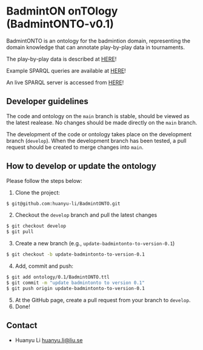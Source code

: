 # BadmintON onTOlogy (BadmintONTO-v0.1)

BadmintONTO is an ontology for the badmintion domain, representing the domain knowledge that can annotate play-by-play data in tournaments.

The play-by-play data is described at [HERE](./data/README.md)!

Example SPARQL queries are available at [HERE](./sparql_query/README.md)!

An live SPARQL server is accessed from [HERE](https://huanyu-li.github.io/BadmintONTO/demo/)!

## Developer guidelines

The code and ontology on the `main` branch is stable, should be viewed as the latest realease. No changes should be made directly on the `main` branch.

The development of the code or ontology takes place on the development branch (`develop`). When the development branch has been tested, a pull request should be created to merge changes into `main`.

## How to develop or update the ontology

Please follow the steps below:

1. Clone the project:
```bash
$ git@github.com:huanyu-li/BadmintONTO.git
```

2. Checkout the `develop` branch and pull the latest changes
```bash
$ git checkout develop
$ git pull
```
3. Create a new branch (e.g., `update-badmintonto-to-version-0.1`)
```bash
$ git checkout -b update-badmintonto-to-version-0.1
```

4. Add, commit and push:
```bash
$ git add ontology/0.1/BadmintONTO.ttl
$ git commit -m "update badmintonto to version 0.1"
$ git push origin update-badmintonto-to-version-0.1
```

5. At the GitHub page, create a pull request from your branch to `develop`.
6. Done!

## Contact
* Huanyu Li <huanyu.li@liu.se>
